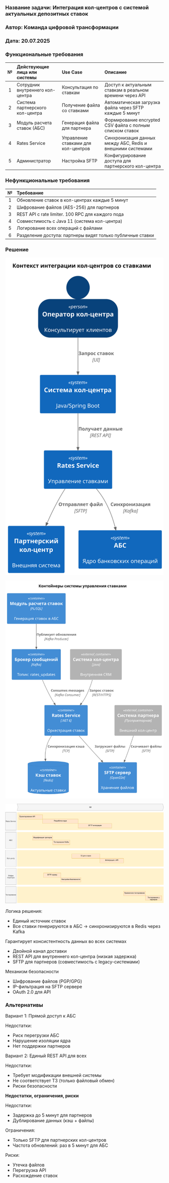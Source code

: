 ### <a name="_b7urdng99y53"></a>**Название задачи: Интеграция кол-центров с системой актуальных депозитных ставок** 
### <a name="_hjk0fkfyohdk"></a>**Автор: Команда цифровой трансформации**
### <a name="_uanumrh8zrui"></a>**Дата: 20.07.2025**
### <a name="_3bfxc9a45514"></a>**Функциональные требования**

| **№** | **Действующие лица или системы** | **Use Case**                        | **Описание**                                               |
|:-----:|:---------------------------------|:------------------------------------|:-----------------------------------------------------------|
|   1   | Сотрудник внутреннего кол-центра | Консультация по ставкам             | Доступ к актуальным ставкам в реальном времени через API   |
|   2   | Система партнерского кол-центра  | Получение файла со ставками         | Автоматическая загрузка файла через SFTP каждые 5 минут    |
|   3   | Модуль расчета ставок (АБС)      | Генерация файла для партнера        | Формирование encrypted CSV файла с полным списком ставок   |
|   4   | Rates Service                    | Управление ставками для кол-центров | Синхронизация данных между АБС, Redis и внешними системами |
|   5   | Администратор                    | Настройка SFTP                      | Конфигурирование доступа для партнерского кол-центра       |
### <a name="_u8xz25hbrgql"></a>**Нефункциональные требования**

| **№** | **Требование**                                             |
|:-----:|:-----------------------------------------------------------|
|   1   | Обновление ставок в кол-центрах каждые 5 минут             |
|   2   | Шифрование файлов (AES-256) для партнеров                  |
|   3   | REST API с rate limiter. 100 RPC для каждого пода          |
|   4   | Совместимость с Java 11 (система кол-центра)               |
|   5   | Логирование всех операций с файлами                        |
|   6   | Разделение доступа: партнеры видят только публичные ставки |
### <a name="_qmphm5d6rvi3"></a>**Решение**
![Диаграмма контекста С4](./context_diagram.svg)

![Диаграмма контейнера С4](./container_diagram.svg)

![Roadmap](./RoadMap_bank_Standart-Roadmap.drawio.png)

Логика решения:
- Единый источник ставок
- Все ставки генерируются в АБС → синхронизируются в Redis через Kafka

Гарантирует консистентность данных во всех системах
- Двойной канал доставки
- REST API для внутреннего кол-центра (низкая задержка)
- SFTP для партнеров (совместимость с legacy-системами)

Механизм безопасности
- Шифрование файлов (PGP/GPG)
- IP-фильтрация на SFTP сервере 
- OAuth 2.0 для API

### <a name="_bjrr7veeh80c"></a>**Альтернативы**
Вариант 1: Прямой доступ к АБС

Недостатки:
- Риск перегрузки АБС
- Нарушение изоляции ядра
- Нет поддержки партнеров

Вариант 2: Единый REST API для всех

Недостатки:
- Требует модификации внешней системы
- Не соответствует ТЗ (только файловый обмен)
- Риски безопасности

**Недостатки, ограничения, риски**

Недостатки:
- Задержка до 5 минут для партнеров
- Дублирование данных (кэш + файлы)

Ограничения:
- Только SFTP для партнерских кол-центров	
- Частота обновлений: раз в 5 минут для АБС

Риски:
- Утечка файлов
- Перегрузка API
- Расхождение ставок
